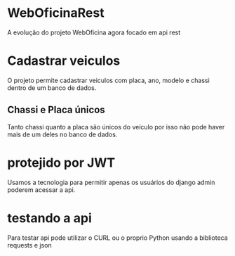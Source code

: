 # WebOficinaRest
A evolução do projeto WebOficina agora focado em api rest

# Cadastrar veiculos
O projeto permite cadastrar veiculos com placa, ano, modelo e chassi dentro de um banco de dados. 
## Chassi e Placa únicos
Tanto chassi quanto a placa são únicos do veículo por isso não pode haver mais de um deles no banco de dados.

# protejido por JWT
Usamos a tecnologia para permitir apenas os usuários do django admin poderem acessar a api.

# testando a api
Para testar api pode utilizar o CURL ou o proprio Python usando a biblioteca requests e json

